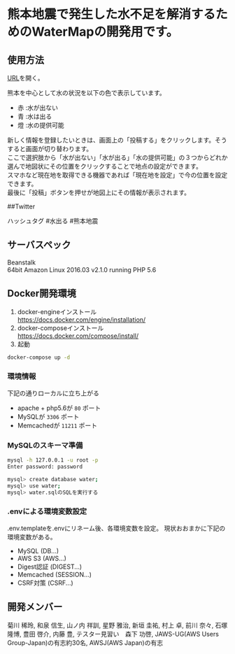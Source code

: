 # 熊本地震で発生した水不足を解消するためのWaterMapの開発用です。

## 使用方法
[URL](http://mizuderu.info/ "http://mizuderu.info/")を開く。  

熊本を中心として水の状況を以下の色で表示しています。  

* 赤 :水が出ない
* 青 :水は出る
* 燈 :水の提供可能

新しく情報を登録したいときは、画面上の「投稿する」をクリックします。そうすると画面が切り替わります。  
ここで選択肢から「水が出ない」「水が出る」「水の提供可能」の３つからどれか選んで地図状にその位置をクリックすることで地点の設定ができます。  
スマホなど現在地を取得できる機器であれば「現在地を設定」で今の位置を設定できます。  
最後に「投稿」ボタンを押せが地図上にその情報が表示されます。

##Twitter

ハッシュタグ #水出る #熊本地震  

## サーバスペック
Beanstalk  
64bit Amazon Linux 2016.03 v2.1.0 running PHP 5.6  

## Docker開発環境
1. docker-engineインストール  
https://docs.docker.com/engine/installation/
2. docker-composeインストール  
https://docs.docker.com/compose/install/
3. 起動  

```sh
docker-compose up -d
```

### 環境情報
下記の通りローカルに立ち上がる
- apache + php5.6が `80` ポート
- MySQLが `3306` ポート
- Memcachedが `11211` ポート

### MySQLのスキーマ準備

```sh
mysql -h 127.0.0.1 -u root -p
Enter password: password

mysql> create database water;
mysql> use water;
mysql> water.sqlのSQLを実行する
```

### .envによる環境変数設定
.env.templateを.envにリネーム後、各環境変数を設定。
現状おおまかに下記の環境変数がある。

- MySQL (DB...)
- AWS S3 (AWS...)
- Digest認証 (DIGEST...)
- Memcached (SESSION...)
- CSRF対策 (CSRF...)

## 開発メンバー
菊川 稀玲,
和泉 信生,
山ノ内 祥訓,
星野 雅治,
新垣 圭祐,
村上 卓,
前川 奈々,
石塚 隆博,
豊田 啓介,
内藤 豊,
テスター見習い　森下 功啓,
JAWS-UG(AWS Users Group-Japan)の有志約30名,
AWSJ(AWS Japan)の有志
